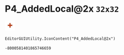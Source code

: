 # P4_AddedLocal@2x `32x32`
<img src="/img/P4_AddedLocal@2x.png" width=32 height=32>

``` CSharp
EditorGUIUtility.IconContent("P4_AddedLocal@2x")
```
```
-8000581401865746659
```
